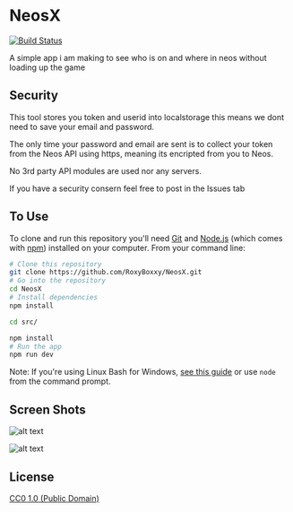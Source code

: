 # NeosX

[![Build Status](https://travis-ci.org/RoxyBoxxy/NeosX.svg?branch=main)](https://travis-ci.org/RoxyBoxxy/NeosX)

A simple app i am making to see who is on and where in neos without loading up the game

## Security

This tool stores you token and userid into localstorage this means we dont need to save your email and password.

The only time your password and email are sent is to collect your token from the Neos API using https, meaning its encripted from you to Neos.

No 3rd party API modules are used nor any servers.

If you have a security consern feel free to post in the Issues tab


## To Use

To clone and run this repository you'll need [Git](https://git-scm.com) and [Node.js](https://nodejs.org/en/download/) (which comes with [npm](http://npmjs.com)) installed on your computer. From your command line:

```bash
# Clone this repository
git clone https://github.com/RoxyBoxxy/NeosX.git
# Go into the repository
cd NeosX
# Install dependencies
npm install

cd src/

npm install
# Run the app
npm run dev
```

Note: If you're using Linux Bash for Windows, [see this guide](https://www.howtogeek.com/261575/how-to-run-graphical-linux-desktop-applications-from-windows-10s-bash-shell/) or use `node` from the command prompt.

## Screen Shots

![alt text](https://img.roxanne.cloud/Zsis.PNG "login Screen")

![alt text](https://img.roxanne.cloud/vYEc.PNG "Main Screen")

## License

[CC0 1.0 (Public Domain)](LICENSE.md)
